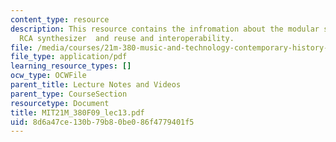```yaml
---
content_type: resource
description: This resource contains the infromation about the modular synthesizers,
  RCA synthesizer  and reuse and interoperability.
file: /media/courses/21m-380-music-and-technology-contemporary-history-and-aesthetics-fall-2009/8d6a47ce130b79b80be086f4779401f5_MIT21M_380F09_lec13.pdf
file_type: application/pdf
learning_resource_types: []
ocw_type: OCWFile
parent_title: Lecture Notes and Videos
parent_type: CourseSection
resourcetype: Document
title: MIT21M_380F09_lec13.pdf
uid: 8d6a47ce-130b-79b8-0be0-86f4779401f5
---
```

